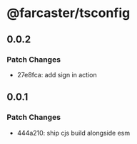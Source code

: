 # @farcaster/tsconfig

## 0.0.2

### Patch Changes

- 27e8fca: add sign in action

## 0.0.1

### Patch Changes

- 444a210: ship cjs build alongside esm
